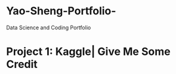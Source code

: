 # Yao-Sheng-Portfolio-
Data Science and Coding Portfolio 

# Project 1: Kaggle| Give Me Some Credit

